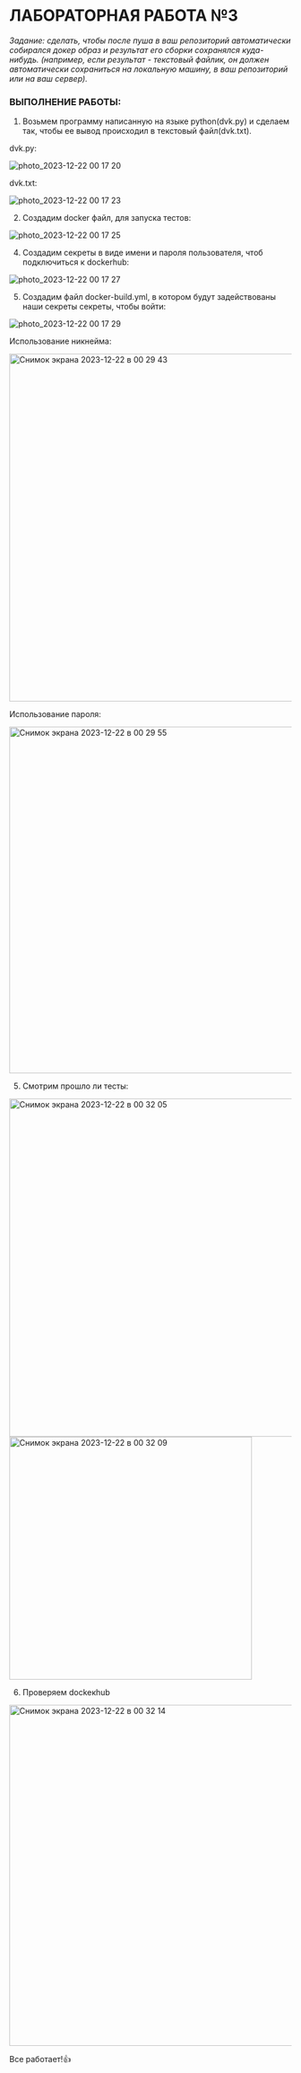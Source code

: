  # ЛАБОРАТОРНАЯ РАБОТА №3
 
*Задание: сделать, чтобы после пуша в ваш репозиторий автоматически собирался докер образ и результат его сборки сохранялся куда-нибудь. (например, если результат - текстовый файлик, он должен автоматически сохраниться на локальную машину, в ваш репозиторий или на ваш сервер).*
 
 ### ВЫПОЛНЕНИЕ РАБОТЫ:
 
 1. Возьмем программу написанную на языке python(dvk.py) и сделаем так, чтобы ее вывод происходил в текстовый файл(dvk.txt).
 
 dvk.py:
 
 
![photo_2023-12-22 00 17 20](https://github.com/ArturKalinin/cloud/assets/109699946/365b5b55-0fe3-4d07-a85c-c6b731c0d180)


 
 dvk.txt:
 
 ![photo_2023-12-22 00 17 23](https://github.com/ArturKalinin/cloud/assets/109699946/4ff81ed4-8b60-4579-b226-a81f2aef4979)



 
 2. Создадим docker файл, для запуска тестов:
 
 
![photo_2023-12-22 00 17 25](https://github.com/ArturKalinin/cloud/assets/109699946/1a7e7952-d237-4088-bc8a-8ea468ad3dd7)


  
 4. Создадим секреты в виде имени и пароля пользователя, чтоб подключиться к dockerhub:
 
 ![photo_2023-12-22 00 17 27](https://github.com/ArturKalinin/cloud/assets/109699946/90946980-078a-427f-8cf0-4143213dbd3a)


 
 5. Создадим файл docker-build.yml, в котором будут задействованы наши секреты секреты, чтобы войти:
 
 
![photo_2023-12-22 00 17 29](https://github.com/ArturKalinin/cloud/assets/109699946/84cffc26-0e1d-427d-b9f6-121953292ef7)


 
 Использование никнейма:
 
 
<img width="620" alt="Снимок экрана 2023-12-22 в 00 29 43" src="https://github.com/ArturKalinin/cloud/assets/109699946/ecead270-714b-47c3-a1a9-9eb3a9406d8a">


 
 Использование пароля:
 
 <img width="618" alt="Снимок экрана 2023-12-22 в 00 29 55" src="https://github.com/ArturKalinin/cloud/assets/109699946/e1baab6d-2f93-4fae-be7d-67e6f6222f20">

 
 
 5. Смотрим прошло ли тесты:
 
 <img width="603" alt="Снимок экрана 2023-12-22 в 00 32 05" src="https://github.com/ArturKalinin/cloud/assets/109699946/e05eccb7-ee61-4e48-aee5-7c6a4ed0e96f">
<img width="433" alt="Снимок экрана 2023-12-22 в 00 32 09" src="https://github.com/ArturKalinin/cloud/assets/109699946/6af06cbe-3d84-4887-9a5c-84277a5b9757">


 
 
 6. Проверяем dockeкhub
 
 
<img width="608" alt="Снимок экрана 2023-12-22 в 00 32 14" src="https://github.com/ArturKalinin/cloud/assets/109699946/3b25d1f5-0be5-4d88-842e-ccdb5df9f179">


 
 Все работает!👍

